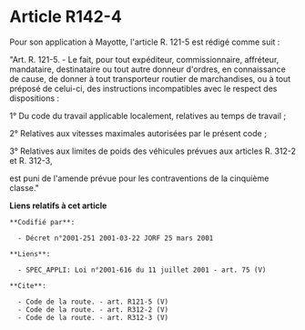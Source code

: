 # Article R142-4

Pour son application à Mayotte, l'article R. 121-5 est rédigé comme suit :

"Art. R. 121-5. - Le fait, pour tout expéditeur, commissionnaire, affréteur, mandataire, destinataire ou tout autre donneur
d'ordres, en connaissance de cause, de donner à tout transporteur routier de marchandises, ou à tout préposé de celui-ci, des
instructions incompatibles avec le respect des dispositions :

1° Du code du travail applicable localement, relatives au temps de travail ;

2° Relatives aux vitesses maximales autorisées par le présent code ;

3° Relatives aux limites de poids des véhicules prévues aux articles R. 312-2 et R. 312-3, 

est puni de l'amende prévue pour les contraventions de la cinquième classe."

**Liens relatifs à cet article**

	**Codifié par**:

	  - Décret n°2001-251 2001-03-22 JORF 25 mars 2001

	**Liens**:

	  - SPEC_APPLI: Loi n°2001-616 du 11 juillet 2001 - art. 75 (V)

	**Cite**:

	  - Code de la route. - art. R121-5 (V)
	  - Code de la route. - art. R312-2 (V)
	  - Code de la route. - art. R312-3 (V)
